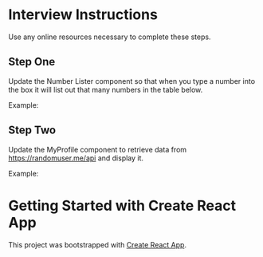 # Interview Instructions

Use any online resources necessary to complete these steps.

## Step One

Update the Number Lister component so that when you type a number into the box it will list out that many numbers in the table below.

Example: 

## Step Two

Update the MyProfile component to retrieve data from https://randomuser.me/api and display it.

Example:

# Getting Started with Create React App

This project was bootstrapped with [Create React App](https://github.com/facebook/create-react-app).

